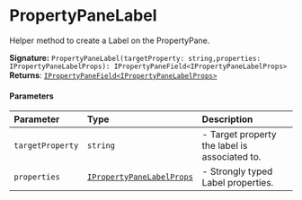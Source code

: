 # PropertyPaneLabel

Helper method to create a Label on the PropertyPane.

**Signature:** `PropertyPaneLabel(targetProperty: string,properties: IPropertyPaneLabelProps): IPropertyPaneField<IPropertyPaneLabelProps>`
**Returns**: [`IPropertyPaneField<IPropertyPaneLabelProps>`](../sp-client-preview/ipropertypanefield.md)


#### Parameters


| Parameter	   | Type    | Description |
|:-------------|:---------------|:------------|
| `targetProperty`    | `string` | - Target property the label is associated to. |
| `properties`    | [`IPropertyPaneLabelProps`](../sp-client-preview/ipropertypanelabelprops.md) | - Strongly typed Label properties. |

